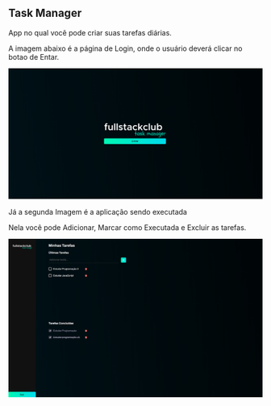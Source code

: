 <h2>Task Manager</h2>
<p>App no qual você pode criar suas tarefas diárias.</p>
<p>A imagem abaixo é a página de Login, onde o usuário deverá clicar no botao de Entar.</p>
<img alt="Task Manager Menu" src="./src/assets/images/task-manager-menu.png">
<p>Já a segunda Imagem é a aplicação sendo executada</p>
<p>Nela você pode Adicionar, Marcar como Executada e Excluir as tarefas.</p>
<img alt="Task Manager" src="./src/assets/images/task-manager.png">
